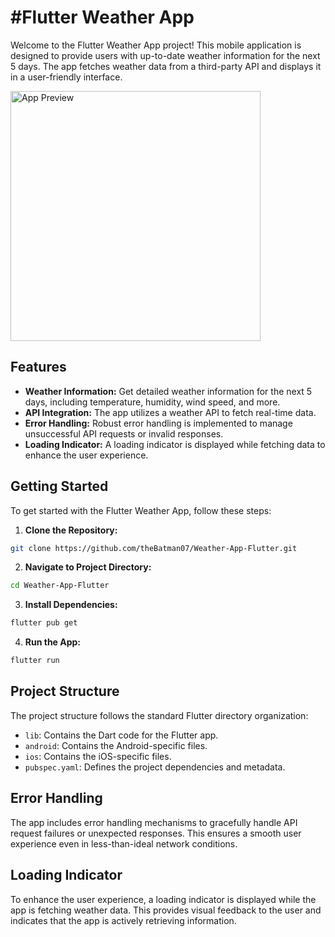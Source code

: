# #Flutter Weather App

Welcome to the Flutter Weather App project! This mobile application is designed to provide users with up-to-date weather information for the next 5 days. The app fetches weather data from a third-party API and displays it in a user-friendly interface.

<img src="https://drive.google.com/uc?id=1xhtxXGLdHCroA51US6LpAOwq3lZuq68i" alt="App Preview" width="400" height="auto">

## Features

- **Weather Information:** Get detailed weather information for the next 5 days, including temperature, humidity, wind speed, and more.
- **API Integration:** The app utilizes a weather API to fetch real-time data.
- **Error Handling:** Robust error handling is implemented to manage unsuccessful API requests or invalid responses.
- **Loading Indicator:** A loading indicator is displayed while fetching data to enhance the user experience.

## Getting Started

To get started with the Flutter Weather App, follow these steps:

1. **Clone the Repository:**

```bash
git clone https://github.com/theBatman07/Weather-App-Flutter.git
```

2. **Navigate to Project Directory:**

```bash
cd Weather-App-Flutter
```

3. **Install Dependencies:**

```bash
flutter pub get
```

4. **Run the App:**

```bash
flutter run
```

## Project Structure

The project structure follows the standard Flutter directory organization:

- `lib`: Contains the Dart code for the Flutter app.
- `android`: Contains the Android-specific files.
- `ios`: Contains the iOS-specific files.
- `pubspec.yaml`: Defines the project dependencies and metadata.

## Error Handling

The app includes error handling mechanisms to gracefully handle API request failures or unexpected responses. This ensures a smooth user experience even in less-than-ideal network conditions.

## Loading Indicator

To enhance the user experience, a loading indicator is displayed while the app is fetching weather data. This provides visual feedback to the user and indicates that the app is actively retrieving information.
